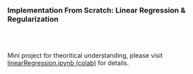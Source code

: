 </br>

### Implementation From Scratch: Linear Regression & Regularization
</br>
</br>

Mini project for theoritical understanding, please visit [linearRegression.ipynb (colab)]() for details.
</br>
